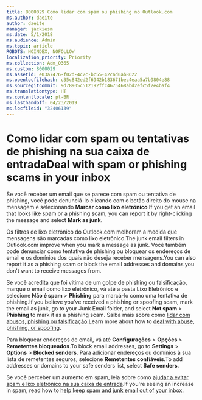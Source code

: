 ```yaml
---
title: 8000029 Como lidar com spam ou phishing no Outlook.com
ms.author: daeite
author: daeite
manager: jackiesm
ms.date: 5/1/2018
ms.audience: Admin
ms.topic: article
ROBOTS: NOINDEX, NOFOLLOW
localization_priority: Priority
ms.collection: Adm_O365
ms.custom: 8000029
ms.assetid: e03a7476-f02d-4c2c-bc55-42cad0ab8622
ms.openlocfilehash: c35c842ed2f6942b183671bec4eaa5a7b9804e88
ms.sourcegitcommit: 9d78905c512192ffc4675468abd2efc5f2e4baf4
ms.translationtype: HT
ms.contentlocale: pt-BR
ms.lasthandoff: 04/23/2019
ms.locfileid: "32406139"
---
```

# <a name="deal-with-spam-or-phishing-scams-in-your-inbox"></a><span data-ttu-id="72c9d-102">Como lidar com spam ou tentativas de phishing na sua caixa de entrada</span><span class="sxs-lookup"><span data-stu-id="72c9d-102">Deal with spam or phishing scams in your inbox</span></span>

<span data-ttu-id="72c9d-103">Se você receber um email que se parece com spam ou tentativa de phishing, você pode denunciá-lo clicando com o botão direito do mouse na mensagem e selecionando **Marcar como lixo eletrônico**.</span><span class="sxs-lookup"><span data-stu-id="72c9d-103">If you get an email that looks like spam or a phishing scam, you can report it by right-clicking the message and select **Mark as junk**.</span></span> 
  
<span data-ttu-id="72c9d-104">Os filtros de lixo eletrônico do Outlook.com melhoram a medida que mensagens são marcadas como lixo eletrônico.</span><span class="sxs-lookup"><span data-stu-id="72c9d-104">The junk email filters in Outlook.com improve when you mark a message as junk.</span></span> <span data-ttu-id="72c9d-105">Você também pode denunciar como tentativa de phishing ou bloquear os endereços de email e os domínios dos quais não deseja receber mensagens.</span><span class="sxs-lookup"><span data-stu-id="72c9d-105">You can also report it as a phishing scam or block the email addresses and domains you don't want to receive messages from.</span></span>
  
<span data-ttu-id="72c9d-106">Se você acredita que foi vitima de um golpe de phishing ou falsificação, marque o email como lixo eletrônico, vá até a pasta Lixo Eletrônico e selecione **Não é spam** \> **Phishing** para marcá-lo como uma tentativa de phishing.</span><span class="sxs-lookup"><span data-stu-id="72c9d-106">If you believe you've received a phishing or spoofing scam, mark the email as junk, go to your Junk Email folder, and select **Not spam** \> **Phishing** to mark it as a phishing scam.</span></span> <span data-ttu-id="72c9d-107">Saiba mais sobre como [lidar com abusos, phishing ou falsificação](https://go.microsoft.com/fwlink/p/?linkid=873139).</span><span class="sxs-lookup"><span data-stu-id="72c9d-107">Learn more about how to [deal with abuse, phishing, or spoofing](https://go.microsoft.com/fwlink/p/?linkid=873139).</span></span>
  
<span data-ttu-id="72c9d-108">Para bloquear endereços de email, vá até **Configurações** \> **Opções** \> **Remetentes bloqueados**.</span><span class="sxs-lookup"><span data-stu-id="72c9d-108">To block email addresses, go to **Settings** \> **Options** \> **Blocked senders**.</span></span> <span data-ttu-id="72c9d-109">Para adicionar endereços ou domínios à sua lista de remetentes seguros, selecione **Remetentes confiáveis**.</span><span class="sxs-lookup"><span data-stu-id="72c9d-109">To add addresses or domains to your safe senders list, select **Safe senders**.</span></span> 
  
<span data-ttu-id="72c9d-110">Se você perceber um aumento em spam, leia sobre como [ajudar a evitar spam e lixo eletrônico na sua caixa de entrada](https://go.microsoft.com/fwlink/p/?linkid=873140).</span><span class="sxs-lookup"><span data-stu-id="72c9d-110">If you're seeing an increase in spam, read how to [help keep spam and junk email out of your inbox](https://go.microsoft.com/fwlink/p/?linkid=873140).</span></span>
  

